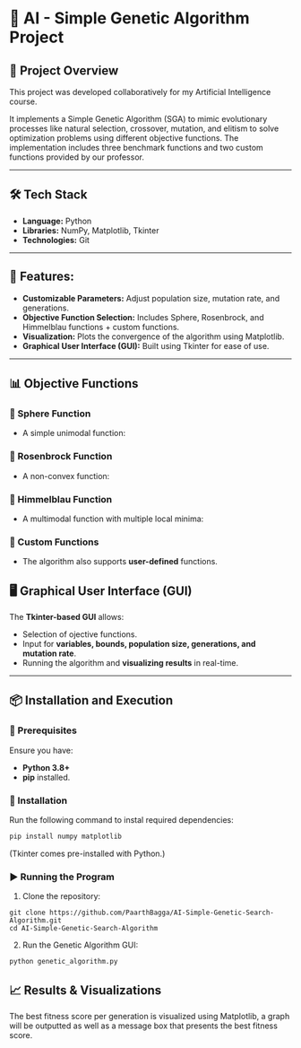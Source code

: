 # 🧬 AI - Simple Genetic Algorithm Project

## 📌 Project Overview
This project was developed collaboratively for my Artificial Intelligence course.

It implements a Simple Genetic Algorithm (SGA) to mimic evolutionary processes like natural selection, crossover, mutation, and elitism to solve optimization problems using different objective functions. The implementation includes three benchmark functions and two custom functions provided by our professor.

---

## 🛠️ Tech Stack
- **Language:** Python
- **Libraries:** NumPy, Matplotlib, Tkinter
- **Technologies:** Git

---

## 🧠 Features:
- **Customizable Parameters:** Adjust population size, mutation rate, and generations.
- **Objective Function Selection:** Includes Sphere, Rosenbrock, and Himmelblau functions + custom functions.
- **Visualization:** Plots the convergence of the algorithm using Matplotlib.
- **Graphical User Interface (GUI):** Built using Tkinter for ease of use.

---

## 📊 Objective Functions
### 🔢 Sphere Function
- A simple unimodal function:


### 🔄 Rosenbrock Function
- A non-convex function:

### 🔀 Himmelblau Function
- A multimodal function with multiple local minima:

### 🔧 Custom Functions
- The algorithm also supports **user-defined** functions.

## 🖥️ Graphical User Interface (GUI)
The **Tkinter-based GUI** allows:
- Selection of ojective functions.
- Input for **variables, bounds, population size, generations, and mutation rate**.
- Running the algorithm and **visualizing results** in real-time.


---

## 📦 Installation and Execution

### 📌 Prerequisites
Ensure you have:
- **Python 3.8+**
- **pip** installed.

### 🔧 Installation
Run the following command to instal required dependencies:
```bash
pip install numpy matplotlib
```
(Tkinter comes pre-installed with Python.)

### ▶️ Running the Program
1. Clone the repository:
```
git clone https://github.com/PaarthBagga/AI-Simple-Genetic-Search-Algorithm.git
cd AI-Simple-Genetic-Search-Algorithm
```
2. Run the Genetic Algorithm GUI:
```
python genetic_algorithm.py
```

## 📈 Results & Visualizations

The best fitness score per generation is visualized using Matplotlib, a graph will be outputted as well as a message box that presents the best fitness score.


